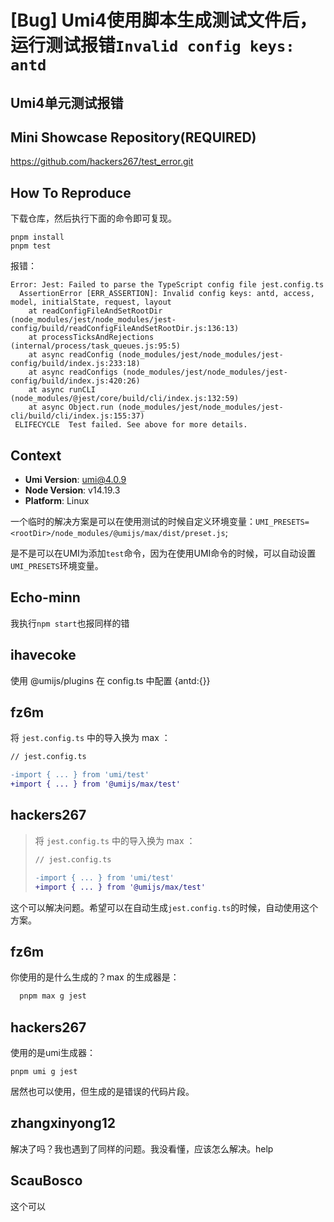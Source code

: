 # [Bug] Umi4使用脚本生成测试文件后，运行测试报错`Invalid config keys: antd`

  <!--
⚠️ ⚠️ ⚠️ 注意：讨论和提问请到讨论区（https://github.com/umijs/umi/discussions），否则会被直接关掉。 ⚠️ ⚠️ ⚠️
-->
<!--
感谢您向我们反馈问题，为了高效的解决问题，我们期望你能提供以下信息：
-->

## Umi4单元测试报错

<!-- A clear and concise description of what the bug is. -->
<!-- 清晰的描述下遇到的问题。-->

## Mini Showcase Repository(REQUIRED)

https://github.com/hackers267/test_error.git

<!-- 为节约大家的时间，无复现步骤的 ISSUE 会被关闭，提供之后再 REOPEN -->
<!-- https://github.com/YOUR_REPOSITORY_URL -->

## How To Reproduce

下载仓库，然后执行下面的命令即可复现。

```
pnpm install
pnpm test
```

<!-- 请提供复现链接/步骤，错误日志以及相关配置 -->

报错：

```
Error: Jest: Failed to parse the TypeScript config file jest.config.ts
  AssertionError [ERR_ASSERTION]: Invalid config keys: antd, access, model, initialState, request, layout
    at readConfigFileAndSetRootDir (node_modules/jest/node_modules/jest-config/build/readConfigFileAndSetRootDir.js:136:13)
    at processTicksAndRejections (internal/process/task_queues.js:95:5)
    at async readConfig (node_modules/jest/node_modules/jest-config/build/index.js:233:18)
    at async readConfigs (node_modules/jest/node_modules/jest-config/build/index.js:420:26)
    at async runCLI (node_modules/@jest/core/build/cli/index.js:132:59)
    at async Object.run (node_modules/jest/node_modules/jest-cli/build/cli/index.js:155:37)
 ELIFECYCLE  Test failed. See above for more details.
```

## Context

- **Umi Version**: umi@4.0.9
- **Node Version**: v14.19.3
- **Platform**: Linux

一个临时的解决方案是可以在使用测试的时候自定义环境变量：`UMI_PRESETS=<rootDir>/node_modules/@umijs/max/dist/preset.js`;

是不是可以在UMI为添加`test`命令，因为在使用UMI命令的时候，可以自动设置`UMI_PRESETS`环境变量。

## Echo-minn

我执行`npm start`也报同样的错

## ihavecoke

使用 @umijs/plugins 在 config.ts 中配置 {antd:{}}

## fz6m

将 `jest.config.ts` 中的导入换为 max ：

```diff
// jest.config.ts

-import { ... } from 'umi/test'
+import { ... } from '@umijs/max/test'
```

## hackers267

> 将 `jest.config.ts` 中的导入换为 max ：
>
> ```diff
> // jest.config.ts
>
> -import { ... } from 'umi/test'
> +import { ... } from '@umijs/max/test'
> ```

这个可以解决问题。希望可以在自动生成`jest.config.ts`的时候，自动使用这个方案。

## fz6m

你使用的是什么生成的？max 的生成器是：

```bash
  pnpm max g jest
```

## hackers267

>

使用的是umi生成器：

```
pnpm umi g jest
```

居然也可以使用，但生成的是错误的代码片段。

## zhangxinyong12

解决了吗？我也遇到了同样的问题。我没看懂，应该怎么解决。help

## ScauBosco

>

这个可以
